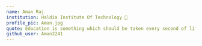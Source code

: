 ```yaml
---
name: Aman Raj
institution: Haldia Institute Of Technology 🚩
profile_pic: Aman.jpg
quote: Education is something which should be taken every second of life because every second counts.
github_user: Aman2241
---
```


